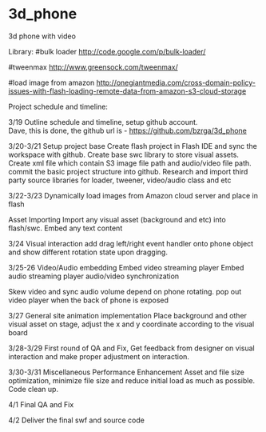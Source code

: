 3d_phone
========

3d phone with video

Library:
#bulk loader
http://code.google.com/p/bulk-loader/

#tweenmax 
http://www.greensock.com/tweenmax/

#load image from amazon
http://onegiantmedia.com/cross-domain-policy-issues-with-flash-loading-remote-data-from-amazon-s3-cloud-storage


Project schedule and timeline:

3/19
Outline schedule and timeline, setup github account.  
Dave, this is done, the github url is - https://github.com/bzrga/3d_phone

3/20-3/21
Setup project base
Create flash project in Flash IDE and sync the workspace with github. Create base swc library to store visual assets. Create xml file which contain S3 image file path and audio/video file path. commit the basic project structure into github.
Research and import third party source libraries for loader, tweener, video/audio class and etc

3/22-3/23
Dynamically load images from Amazon cloud server and place in flash

Asset Importing
Import any visual asset (background and etc) into flash/swc. Embed any text content

3/24
Visual interaction
add drag left/right event handler onto phone object and show different rotation state upon dragging.

3/25-26
Video/Audio embedding
Embed video streaming player
Embed audio streaming player 
audio/video synchronization

Skew video and sync audio volume depend on phone rotating.  pop out video player when the back of phone is exposed

3/27
General site animation implementation
Place background and other visual asset on stage, adjust the x and y coordinate according to the visual board

3/28-3/29
First round of QA and Fix, Get feedback from designer on visual interaction and make proper adjustment on interaction.

3/30-3/31
Miscellaneous 
Performance Enhancement
Asset and file size optimization, minimize file size and reduce initial load as much as possible. Code clean up.

4/1
Final QA and Fix

4/2
Deliver the final swf and source code
